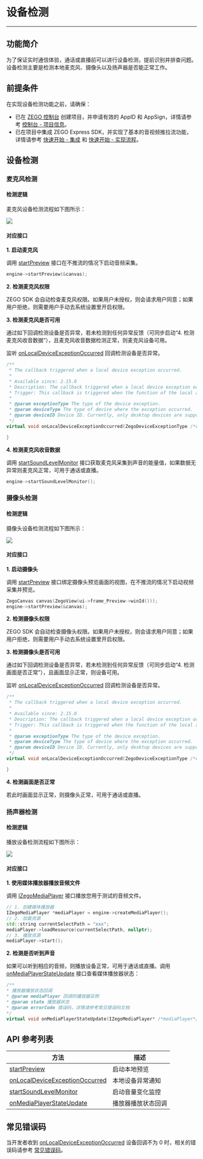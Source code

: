 # 设备检测

---

## 功能简介

为了保证实时通信体验，通话或直播前可以进行设备检测，提前识别并排查问题。设备检测主要是检测本地麦克风、摄像头以及扬声器是否能正常工作。


## 前提条件

在实现设备检测功能之前，请确保：

- 已在 [ZEGO 控制台](https://console.zego.im) 创建项目，并申请有效的 AppID 和 AppSign，详情请参考 [控制台 - 项目信息](/console/project-info)。
- 已在项目中集成 ZEGO Express SDK，并实现了基本的音视频推拉流功能，详情请参考 [快速开始 - 集成](https://doc-zh.zego.im/article/14902) 和 [快速开始 - 实现流程](https://doc-zh.zego.im/article/14903)。



## 设备检测

### 麦克风检测

#### 检测逻辑

麦克风设备检测流程如下图所示：

<Frame width="512" height="auto" caption=""><img src="https://doc-media.zego.im/sdk-doc/Pics/Common/ZegoExpressEngine/Microphone_detection.png" /></Frame>


#### 对应接口

**1. 启动麦克风**

调用 [startPreview](https://doc-zh.zego.im/article/api?doc=Express_Video_SDK_API~CPP_macos~class~zego-express-i-zego-express-engine&jumpType=route#start-preview) 接口在不推流的情况下启动音频采集。

```cpp
engine->startPreview(&canvas);
```

**2. 检测麦克风权限**

ZEGO SDK 会自动检查麦克风权限。如果用户未授权，则会请求用户同意；如果用户拒绝，则需要用户手动去系统设置里开启权限。



**3. 检测麦克风是否可用**


通过如下回调检测设备是否异常，若未检测到任何异常反馈（可同步启动“4. 检测麦克风收音数据”），且麦克风收音数据检测正常，则麦克风设备可用。

监听 [onLocalDeviceExceptionOccurred](https://doc-zh.zego.im/article/api?doc=Express_Video_SDK_API~cpp_macos~class~IZegoEventHandler#on-local-device-exception-occurred) 回调检测设备是否异常。


```cpp
/**
 * The callback triggered when a local device exception occurred.
 *
 * Available since: 2.15.0
 * Description: The callback triggered when a local device exception occurs.
 * Trigger: This callback is triggered when the function of the local audio or video device is abnormal.
 *
 * @param exceptionType The type of the device exception.
 * @param deviceType The type of device where the exception occurred.
 * @param deviceID Device ID. Currently, only desktop devices are supported to distinguish different devices; for mobile devices, this parameter will return an empty string.
 */
virtual void onLocalDeviceExceptionOccurred(ZegoDeviceExceptionType /*exceptionType*/, ZegoDeviceType /*deviceType*/, const std::string& /*deviceID*/) {

}
```

**4. 检测麦克风收音数据**

调用 [startSoundLevelMonitor](https://doc-zh.zego.im/article/api?doc=Express_Video_SDK_API~CPP_macos~class~zego-express-i-zego-express-engine&jumpType=route#start-sound-level-monitor) 接口获取麦克风采集到声音的能量值，如果数据无异常则麦克风正常，可用于通话或直播。

```cpp
engine->startSoundLevelMonitor();
```


### 摄像头检测

#### 检测逻辑

摄像头设备检测流程如下图所示：

<Frame width="512" height="auto" caption=""><img src="https://doc-media.zego.im/sdk-doc/Pics/Common/ZegoExpressEngine/Camera_detection.png" /></Frame>


#### 对应接口

**1. 启动摄像头**

调用 [startPreview](https://doc-zh.zego.im/article/api?doc=Express_Video_SDK_API~CPP_macos~class~zego-express-i-zego-express-engine&jumpType=route#start-preview) 接口绑定摄像头预览画面的视图，在不推流的情况下启动视频采集并预览。

```cpp
ZegoCanvas canvas(ZegoView(ui->frame_Preview->winId()));
engine->startPreview(&canvas);
```

**2. 检测摄像头权限**

ZEGO SDK 会自动检查摄像头权限。如果用户未授权，则会请求用户同意；如果用户拒绝，则需要用户手动去系统设置里开启权限。



**3. 检测摄像头是否可用**


通过如下回调检测设备是否异常，若未检测到任何异常反馈（可同步启动“4. 检测画面是否正常”），且画面显示正常，则设备可用。

监听 [onLocalDeviceExceptionOccurred](https://doc-zh.zego.im/article/api?doc=Express_Video_SDK_API~cpp_macos~class~IZegoEventHandler#on-local-device-exception-occurred) 回调检测设备是否异常。


```cpp
/**
 * The callback triggered when a local device exception occurred.
 *
 * Available since: 2.15.0
 * Description: The callback triggered when a local device exception occurs.
 * Trigger: This callback is triggered when the function of the local audio or video device is abnormal.
 *
 * @param exceptionType The type of the device exception.
 * @param deviceType The type of device where the exception occurred.
 * @param deviceID Device ID. Currently, only desktop devices are supported to distinguish different devices; for mobile devices, this parameter will return an empty string.
 */
virtual void onLocalDeviceExceptionOccurred(ZegoDeviceExceptionType /*exceptionType*/, ZegoDeviceType /*deviceType*/, const std::string& /*deviceID*/) {

}
```

**4. 检测画面是否正常**

若此时画面显示正常，则摄像头正常，可用于通话或直播。


### 扬声器检测

#### 检测逻辑

播放设备检测流程如下图所示：

<Frame width="512" height="auto" caption=""><img src="https://doc-media.zego.im/sdk-doc/Pics/Common/ZegoExpressEngine/Playback_device_detection.png" /></Frame>


#### 对应接口

**1. 使用媒体播放器播放音频文件**

调用 [IZegoMediaPlayer](https://doc-zh.zego.im/article/api?doc=Express_Video_SDK_API~CPP_macos~class~zego-express-i-zego-media-player&jumpType=route#public-func-lists) 接口播放您用于测试的音频文件。

```cpp
// 1. 创建媒体播放器
IZegoMediaPlayer *mediaPlayer = engine->createMediaPlayer();
// 2. 加载资源
std::string currentSelectPath = "xxx";
mediaPlayer->loadResource(currentSelectPath, nullptr);
// 3. 播放资源
mediaPlayer->start();
```

**2. 检测是否听到声音**

如果可以听到相应的音频，则播放设备正常，可用于通话或直播。调用 [onMediaPlayerStateUpdate](https://doc-zh.zego.im/article/api?doc=Express_Video_SDK_API~CPP_macos~class~zego-express-i-zego-media-player-event-handler&jumpType=route#on-media-player-state-update) 接口查看媒体播放器状态：

```cpp
/**
* 播放器播放状态回调
* @param mediaPlayer 回调的播放器实例
* @param state 播放器状态
* @param errorCode 错误码，详情请参考常见错误码文档
*/
virtual void onMediaPlayerStateUpdate(IZegoMediaPlayer* /*mediaPlayer*/, ZegoMediaPlayerState /*state*/, int /*errorCode*/) { }
```


## API 参考列表

| 方法 | 描述 |
|----|----|
|[startPreview](https://doc-zh.zego.im/article/api?doc=Express_Video_SDK_API~CPP_macos~class~zego-express-i-zego-express-engine&jumpType=route#start-preview)|启动本地预览|
|[onLocalDeviceExceptionOccurred](https://doc-zh.zego.im/article/api?doc=Express_Video_SDK_API~cpp_macos~class~IZegoEventHandler#on-local-device-exception-occurred)|本地设备异常通知|
|[startSoundLevelMonitor](https://doc-zh.zego.im/article/api?doc=Express_Video_SDK_API~CPP_macos~class~zego-express-i-zego-express-engine&jumpType=route#start-sound-level-monitor)|启动音量变化监控|
|[onMediaPlayerStateUpdate](https://doc-zh.zego.im/article/api?doc=Express_Video_SDK_API~CPP_macos~class~zego-express-i-zego-media-player-event-handler&jumpType=route#on-media-player-state-update)|播放器播放状态回调|



## 常见错误码

当开发者收到 [onLocalDeviceExceptionOccurred](https://doc-zh.zego.im/article/api?doc=Express_Video_SDK_API~cpp_macos~class~IZegoEventHandler#on-local-device-exception-occurred) 设备回调不为 0 时，相关的错误码请参考 [常见错误码](https://doc-zh.zego.im/article/5638#7)。

<Content />